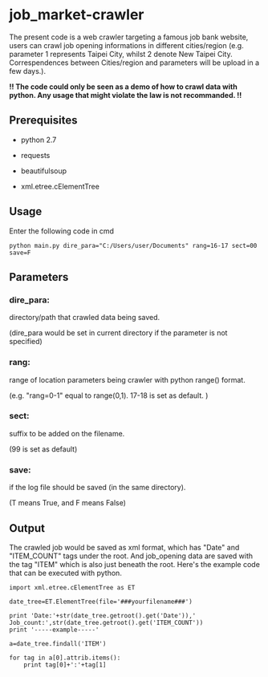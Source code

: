 # job_market-crawler

The present code is a web crawler targeting a famous job bank website, users can crawl job opening informations in different cities/region (e.g. parameter 1 represents Taipei City, whilst 2 denote New Taipei City. Correspendences between Cities/region and parameters will be upload in a few days.).

**!! The code could only be seen as a demo of how to crawl data with python. Any usage that might violate the law is not recommanded. !!**

## Prerequisites
- python 2.7

- requests
- beautifulsoup
- xml.etree.cElementTree

## Usage

Enter the following code in cmd

    python main.py dire_para="C:/Users/user/Documents" rang=16-17 sect=00 save=F

## Parameters

### **dire_para**: ###
directory/path that crawled data being saved.

(dire_para would be set in current directory if the parameter is not specified)

### **rang**: ###
range of location parameters being crawler with python range() format.

(e.g. "rang=0-1" equal to range(0,1). 17-18 is set as default. )

### **sect**: ###
suffix to be added on the filename.

(99 is set as default)

### **save**: ###
if the log file should be saved (in the same directory).

(T means True, and F means False)

## Output
The crawled job would be saved as xml format, which has "Date" and "ITEM_COUNT" tags under the root. And job_opening data are saved with the tag "ITEM" which is also just beneath the root.
Here's the example code that can be executed with python.

    import xml.etree.cElementTree as ET
    
    date_tree=ET.ElementTree(file='###yourfilename###')
    
    print 'Date:'+str(date_tree.getroot().get('Date')),' Job_count:',str(date_tree.getroot().get('ITEM_COUNT'))
    print '-----example-----'
    
    a=date_tree.findall('ITEM')
    
    for tag in a[0].attrib.items():
        print tag[0]+':'+tag[1]
